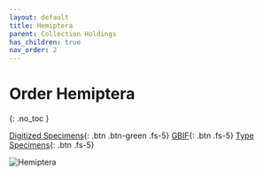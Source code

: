 ```yaml
---
layout: default
title: Hemiptera
parent: Collection Holdings
has_children: true
nav_order: 2
---
```


# Order Hemiptera
{: .no_toc }

[Digitized Specimens](https://serv.biokic.asu.edu/ecdysis/collections/list.php?db=1%2C3&taxa=Hemiptera&usethes=1&taxontype=4){: .btn .btn-green .fs-5}  [GBIF](https://www.gbif.org/occurrence/search?basis_of_record=PRESERVED_SPECIMEN&dataset_key=78a151c6-19aa-4840-86a7-6fbd84acccce&dataset_key=750b7bfc-3577-4b26-8aaf-3e4be9f0d639&publishing_org=814cdfb5-d4f8-4453-815f-ea5df98e76bf&taxon_key=809){: .btn .fs-5} [Type Specimens](https://serv.biokic.asu.edu/ecdysis/collections/list.php?db=1%2C3&typestatus=1&taxa=Hemiptera&usethes=1&taxontype=4){: .btn .fs-5} 

<img src="https://serv.biokic.asu.edu/imglib/scan/ASU_ASULOB/ASULOB0000/ASULOB0000003_habitus_dorsal_1549996801.jpg" alt="Hemiptera" > 

